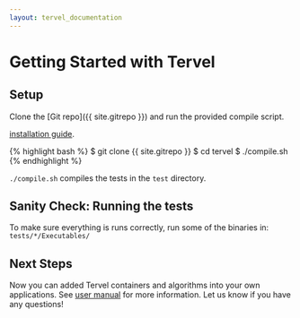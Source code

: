 ```yaml
---
layout: tervel_documentation
---
```


# Getting Started with Tervel

## Setup

Clone the [Git repo]({{ site.gitrepo }}) and run the
provided compile script.

[installation guide]({{site.myurl}}/install.html).

{% highlight bash %}
$ git clone {{ site.gitrepo }}
$ cd tervel
$ ./compile.sh
{% endhighlight %}

`./compile.sh` compiles the tests in the `test` directory.


## Sanity Check: Running the tests

To make sure everything is runs correctly, run some of the binaries in:
`tests/*/Executables/`

## Next Steps

Now you can added Tervel containers and algorithms into your own applications.
See [user manual](tervel-user-manual.html)
for more information.
Let us know
if you have any questions!
